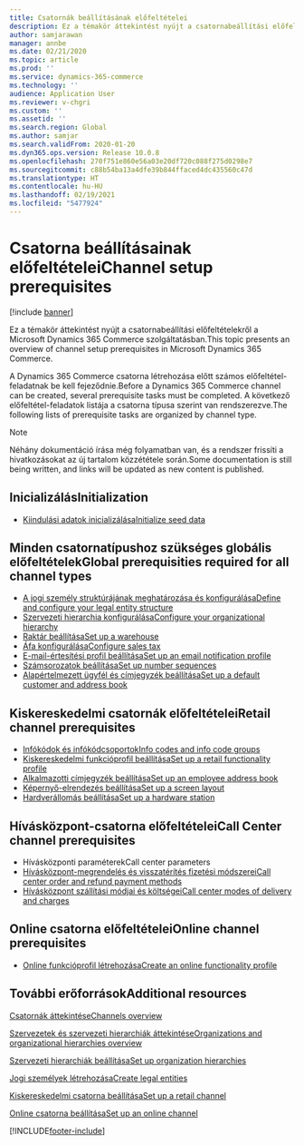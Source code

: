 ```yaml
---
title: Csatornák beállításának előfeltételei
description: Ez a témakör áttekintést nyújt a csatornabeállítási előfeltételekről a Microsoft Dynamics 365 Commerce szolgáltatásban.
author: samjarawan
manager: annbe
ms.date: 02/21/2020
ms.topic: article
ms.prod: ''
ms.service: dynamics-365-commerce
ms.technology: ''
audience: Application User
ms.reviewer: v-chgri
ms.custom: ''
ms.assetid: ''
ms.search.region: Global
ms.author: samjar
ms.search.validFrom: 2020-01-20
ms.dyn365.ops.version: Release 10.0.8
ms.openlocfilehash: 270f751e860e56a03e20df720c088f275d0298e7
ms.sourcegitcommit: c88b54ba13a4dfe39b844ffaced4dc435560c47d
ms.translationtype: HT
ms.contentlocale: hu-HU
ms.lasthandoff: 02/19/2021
ms.locfileid: "5477924"
---
```

# <a name="channel-setup-prerequisites"></a><span data-ttu-id="9e9b4-103">Csatorna beállításainak előfeltételei</span><span class="sxs-lookup"><span data-stu-id="9e9b4-103">Channel setup prerequisites</span></span>

[!include [banner](includes/banner.md)]

<span data-ttu-id="9e9b4-104">Ez a témakör áttekintést nyújt a csatornabeállítási előfeltételekről a Microsoft Dynamics 365 Commerce szolgáltatásban.</span><span class="sxs-lookup"><span data-stu-id="9e9b4-104">This topic presents an overview of channel setup prerequisites in Microsoft Dynamics 365 Commerce.</span></span>

<span data-ttu-id="9e9b4-105">A Dynamics 365 Commerce csatorna létrehozása előtt számos előfeltétel-feladatnak be kell fejeződnie.</span><span class="sxs-lookup"><span data-stu-id="9e9b4-105">Before a Dynamics 365 Commerce channel can be created, several prerequisite tasks must be completed.</span></span> <span data-ttu-id="9e9b4-106">A következő előfeltétel-feladatok listája a csatorna típusa szerint van rendszerezve.</span><span class="sxs-lookup"><span data-stu-id="9e9b4-106">The following lists of prerequisite tasks are organized by channel type.</span></span>

> [!NOTE]
> <span data-ttu-id="9e9b4-107">Néhány dokumentáció írása még folyamatban van, és a rendszer frissíti a hivatkozásokat az új tartalom közzététele során.</span><span class="sxs-lookup"><span data-stu-id="9e9b4-107">Some documentation is still being written, and links will be updated as new content is published.</span></span>

## <a name="initialization"></a><span data-ttu-id="9e9b4-108">Inicializálás</span><span class="sxs-lookup"><span data-stu-id="9e9b4-108">Initialization</span></span>

- [<span data-ttu-id="9e9b4-109">Kiindulási adatok inicializálása</span><span class="sxs-lookup"><span data-stu-id="9e9b4-109">Initialize seed data</span></span>](enable-configure-retail-functionality.md)

## <a name="global-prerequisities-required-for-all-channel-types"></a><span data-ttu-id="9e9b4-110">Minden csatornatípushoz szükséges globális előfeltételek</span><span class="sxs-lookup"><span data-stu-id="9e9b4-110">Global prerequisities required for all channel types</span></span>

- [<span data-ttu-id="9e9b4-111">A jogi személy struktúrájának meghatározása és konfigurálása</span><span class="sxs-lookup"><span data-stu-id="9e9b4-111">Define and configure your legal entity structure</span></span>](channels-legal-entities.md) 
- [<span data-ttu-id="9e9b4-112">Szervezeti hierarchia konfigurálása</span><span class="sxs-lookup"><span data-stu-id="9e9b4-112">Configure your organizational hierarchy</span></span>](channels-org-hierarchies.md)
- [<span data-ttu-id="9e9b4-113">Raktár beállítása</span><span class="sxs-lookup"><span data-stu-id="9e9b4-113">Set up a warehouse</span></span>](channels-setup-warehouse.md)
- [<span data-ttu-id="9e9b4-114">Áfa konfigurálása</span><span class="sxs-lookup"><span data-stu-id="9e9b4-114">Configure sales tax</span></span>](../finance/general-ledger/indirect-taxes-overview.md?toc=/dynamics365/commerce/toc.json)
- [<span data-ttu-id="9e9b4-115">E-mail-értesítési profil beállítása</span><span class="sxs-lookup"><span data-stu-id="9e9b4-115">Set up an email notification profile</span></span>](email-notification-profiles.md)
- [<span data-ttu-id="9e9b4-116">Számsorozatok beállítása</span><span class="sxs-lookup"><span data-stu-id="9e9b4-116">Set up number sequences</span></span>](../fin-ops-core/fin-ops/organization-administration/number-sequence-overview.md?toc=/dynamics365/commerce/toc.json)
- [<span data-ttu-id="9e9b4-117">Alapértelmezett ügyfél és címjegyzék beállítása</span><span class="sxs-lookup"><span data-stu-id="9e9b4-117">Set up a default customer and address book</span></span>](default-customer.md)
<!--
- [Configure commerce parameters](commerce-parameters.md)
-->

## <a name="retail-channel-prerequisites"></a><span data-ttu-id="9e9b4-118">Kiskereskedelmi csatornák előfeltételei</span><span class="sxs-lookup"><span data-stu-id="9e9b4-118">Retail channel prerequisites</span></span>

- [<span data-ttu-id="9e9b4-119">Infókódok és infókódcsoportok</span><span class="sxs-lookup"><span data-stu-id="9e9b4-119">Info codes and info code groups</span></span>](info-codes-retail.md)
- [<span data-ttu-id="9e9b4-120">Kiskereskedelmi funkcióprofil beállítása</span><span class="sxs-lookup"><span data-stu-id="9e9b4-120">Set up a retail functionality profile</span></span>](retail-functionality-profile.md)
- [<span data-ttu-id="9e9b4-121">Alkalmazotti címjegyzék beállítása</span><span class="sxs-lookup"><span data-stu-id="9e9b4-121">Set up an employee address book</span></span>](new-address-book.md)
- [<span data-ttu-id="9e9b4-122">Képernyő-elrendezés beállítása</span><span class="sxs-lookup"><span data-stu-id="9e9b4-122">Set up a screen layout</span></span>](pos-screen-layouts.md)
- [<span data-ttu-id="9e9b4-123">Hardverállomás beállítása</span><span class="sxs-lookup"><span data-stu-id="9e9b4-123">Set up a hardware station</span></span>](retail-hardware-station-configuration-installation.md)

## <a name="call-center-channel-prerequisites"></a><span data-ttu-id="9e9b4-124">Hívásközpont-csatorna előfeltételei</span><span class="sxs-lookup"><span data-stu-id="9e9b4-124">Call Center channel prerequisites</span></span>

- <span data-ttu-id="9e9b4-125">Hívásközponti paraméterek</span><span class="sxs-lookup"><span data-stu-id="9e9b4-125">Call center parameters</span></span>
- [<span data-ttu-id="9e9b4-126">Hívásközpont-megrendelés és visszatérítés fizetési módszerei</span><span class="sxs-lookup"><span data-stu-id="9e9b4-126">Call center order and refund payment methods</span></span>](work-with-payments.md)
- [<span data-ttu-id="9e9b4-127">Hívásközpont szállítási módjai és költségei</span><span class="sxs-lookup"><span data-stu-id="9e9b4-127">Call center modes of delivery and charges</span></span>](configure-call-center-delivery.md)

## <a name="online-channel-prerequisites"></a><span data-ttu-id="9e9b4-128">Online csatorna előfeltételei</span><span class="sxs-lookup"><span data-stu-id="9e9b4-128">Online channel prerequisites</span></span>

- [<span data-ttu-id="9e9b4-129">Online funkcióprofil létrehozása</span><span class="sxs-lookup"><span data-stu-id="9e9b4-129">Create an online functionality profile</span></span>](online-functionality-profile.md)

## <a name="additional-resources"></a><span data-ttu-id="9e9b4-130">További erőforrások</span><span class="sxs-lookup"><span data-stu-id="9e9b4-130">Additional resources</span></span>

[<span data-ttu-id="9e9b4-131">Csatornák áttekintése</span><span class="sxs-lookup"><span data-stu-id="9e9b4-131">Channels overview</span></span>](channels-overview.md)

[<span data-ttu-id="9e9b4-132">Szervezetek és szervezeti hierarchiák áttekintése</span><span class="sxs-lookup"><span data-stu-id="9e9b4-132">Organizations and organizational hierarchies overview</span></span>](../fin-ops-core/fin-ops/organization-administration/organizations-organizational-hierarchies.md?toc=/dynamics365/commerce/toc.json)

[<span data-ttu-id="9e9b4-133">Szervezeti hierarchiák beállítása</span><span class="sxs-lookup"><span data-stu-id="9e9b4-133">Set up organization hierarchies</span></span>](channels-org-hierarchies.md)

[<span data-ttu-id="9e9b4-134">Jogi személyek létrehozása</span><span class="sxs-lookup"><span data-stu-id="9e9b4-134">Create legal entities</span></span>](channels-legal-entities.md)

[<span data-ttu-id="9e9b4-135">Kiskereskedelmi csatorna beállítása</span><span class="sxs-lookup"><span data-stu-id="9e9b4-135">Set up a retail channel</span></span>](channel-setup-retail.md)
    
[<span data-ttu-id="9e9b4-136">Online csatorna beállítása</span><span class="sxs-lookup"><span data-stu-id="9e9b4-136">Set up an online channel</span></span>](channel-setup-online.md)


[!INCLUDE[footer-include](../includes/footer-banner.md)]
